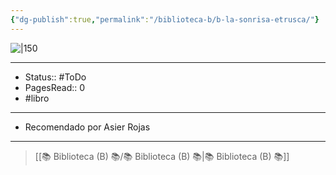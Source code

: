 ```yaml
---
{"dg-publish":true,"permalink":"/biblioteca-b/b-la-sonrisa-etrusca/"}
---
```


![|150](http://books.google.com/books/content?id=u6cKngEACAAJ&printsec=frontcover&img=1&zoom=1&source=gbs_api)

---

- Status:: #ToDo 
- PagesRead:: 0
- #libro

---

- Recomendado por Asier Rojas

---


> [[📚 Biblioteca (B) 📚/📚 Biblioteca (B) 📚\|📚 Biblioteca (B) 📚]]